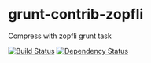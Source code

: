 grunt-contrib-zopfli
====================

Compress with zopfli grunt task

[![Build Status](https://secure.travis-ci.org/pierreinglebert/grunt-contrib-zopfli.png)](http://travis-ci.org/pierreinglebert/grunt-contrib-zopfli) [![Dependency Status](https://gemnasium.com/pierreinglebert/grunt-contrib-zopfli.png)](https://gemnasium.com/pierreinglebert/grunt-contrib-zopfli)
